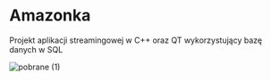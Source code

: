 # Amazonka
 Projekt aplikacji streamingowej w C++ oraz QT wykorzystujący bazę danych w SQL
 
![pobrane (1)](https://github.com/user-attachments/assets/6fb8c4a0-4e2d-4021-a5a5-08a049baaf79)
